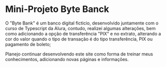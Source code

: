 <h1>Mini-Projeto Byte Banck</h1>

<p>O "Byte Bank" é um banco digital ficticio, desenvolvido juntamente com o curso de Typescript da Alura, contudo, realizei algumas alterações, bem como adicionando a opção de transferência "PIX" e no extrato, alterando a cor do valor quando o tipo de transação é do tipo transferência, PIX ou pagamento de boleto;</p>
<p>Planejo continuar desenvolvendo este site como forma de treinar meus conhecimentos, adicionando novas páginas e informações.</p>

